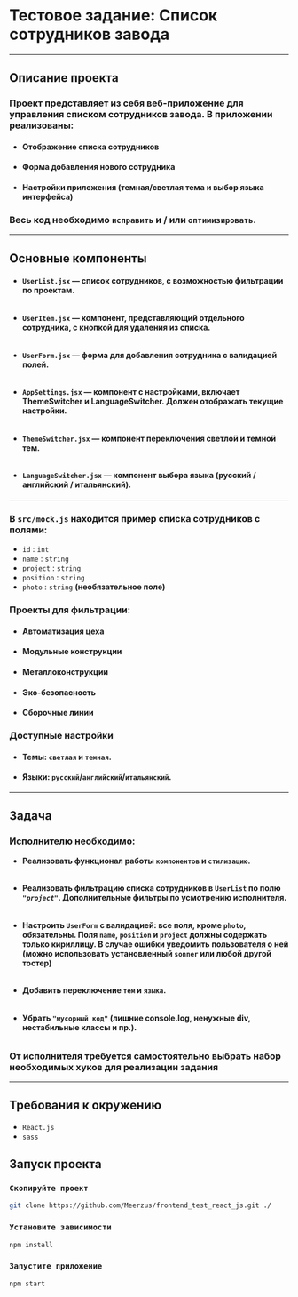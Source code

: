 # Тестовое задание: Список сотрудников завода

---
## Описание проекта
### Проект представляет из себя веб-приложение для управления списком сотрудников завода. В приложении реализованы:
- #### Отображение списка сотрудников
- #### Форма добавления нового сотрудника
- #### Настройки приложения (темная/светлая тема и выбор языка интерфейса)

### Весь код необходимо `исправить` и / или `оптимизировать`.

---
## Основные компоненты

- #### `UserList.jsx` — список сотрудников, с возможностью фильтрации по проектам.
######
- #### `UserItem.jsx` — компонент, представляющий отдельного сотрудника, с кнопкой для удаления из списка.
######
- #### `UserForm.jsx` — форма для добавления сотрудника с валидацией полей.
######
- #### `AppSettings.jsx` — компонент с настройками, включает ThemeSwitcher и LanguageSwitcher. Должен отображать текущие настройки.
######
- #### `ThemeSwitcher.jsx` — компонент переключения светлой и темной тем.
######
- #### `LanguageSwitcher.jsx` — компонент выбора языка (русский / английский / итальянский).

---

### В `src/mock.js` находится пример списка сотрудников с полями:

- `id` : `int`
- `name` : `string`
- `project` : `string`
- `position` : `string`
- `photo` : `string` **(необязательное поле)**

### Проекты для фильтрации:
- #### Автоматизация цеха
- #### Модульные конструкции
- #### Металлоконструкции
- #### Эко-безопасность
- #### Сборочные линии

### Доступные настройки
- #### Темы: `светлая` и `темная`.
- #### Языки: `русский`/`английский`/`итальянский`.

---
## Задача
### Исполнителю необходимо:

- **Реализовать функционал работы `компонентов` и `стилизацию`.**
######
- **Реализовать фильтрацию списка сотрудников в `UserList` по полю *`"project"`*. Дополнительные фильтры по усмотрению исполнителя.**
######
- **Настроить `UserForm` с валидацией: все поля, кроме `photo`, обязательны. Поля `name`, `position` и `project` должны содержать только кириллицу. В случае ошибки уведомить пользователя о ней (можно использовать установленный `sonner` или любой другой тостер)**
######
- **Добавить переключение `тем` и `языка`.**
######
- **Убрать `"мусорный код"` (лишние console.log, ненужные div, нестабильные классы и пр.).**
######
### **От исполнителя требуется самостоятельно выбрать набор необходимых хуков для реализации задания**

---
## Требования к окружению
- `React.js`
- `sass`


## Запуск проекта

### `Скопируйте проект`

```bash
git clone https://github.com/Meerzus/frontend_test_react_js.git ./
```

### `Установите зависимости`

```bash
npm install
```

### `Запустите приложение`

```bash
npm start
```

